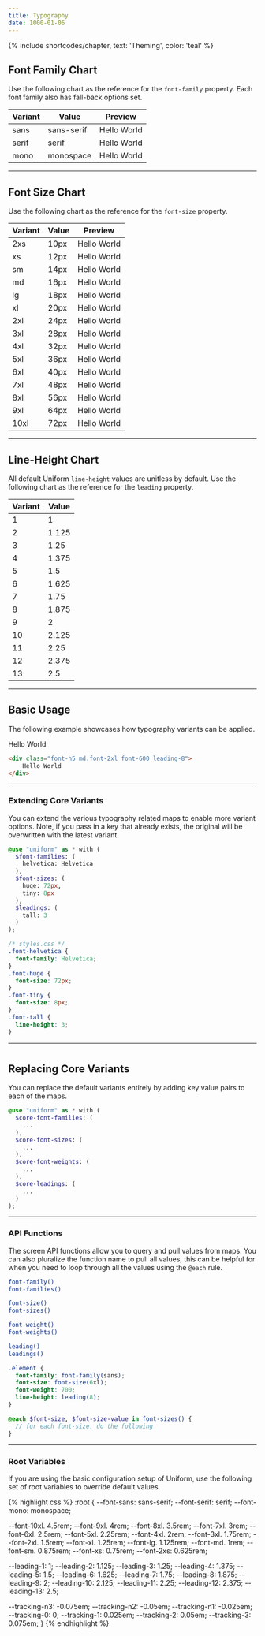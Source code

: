 ```yaml
---
title: Typography
date: 1000-01-06
---
```


{% include shortcodes/chapter, text: 'Theming', color: 'teal' %}

## Font Family Chart

Use the following chart as the reference for the `font-family` property. Each font family also has fall-back options set.

<table class="table">
  <thead class="uppercase font-xs font-600 tracking-1 text-black">
    <tr>
      <th>
        Variant
      </th>
      <th>
        Value
      </th>
      <th>
        Preview
      </th>
    </tr>
  </thead>
  <tbody class="font-sm">
    <tr>
      <td>sans</td>
      <td>sans-serif</td>
      <td class="font-sans">
        Hello World
      </td>
    </tr>
    <tr>
      <td>serif</td>
      <td>serif</td>
      <td class="font-serif">
        Hello World
      </td>
    </tr>
    <tr>
      <td>mono</td>
      <td>monospace</td>
      <td class="font-mono">
        Hello World
      </td>
    </tr>
  </tbody>
</table>

---

## Font Size Chart

Use the following chart as the reference for the `font-size` property.

<table class="table">
  <thead class="uppercase font-xs font-600 tracking-1 text-black">
    <tr>
      <th>
        Variant
      </th>
      <th>
        Value
      </th>
      <th>
        Preview
      </th>
    </tr>
  </thead>
  <tbody class="font-sm">
    <tr>
      <td>2xs</td>
      <td>10px</td>
      <td class="font-2xs">
        Hello World
      </td>
    </tr>
    <tr>
      <td>xs</td>
      <td>12px</td>
      <td class="font-xs">
        Hello World
      </td>
    </tr>
    <tr>
      <td>sm</td>
      <td>14px</td>
      <td class="font-sm">
        Hello World
      </td>
    </tr>
    <tr>
      <td>md</td>
      <td>16px</td>
      <td class="font-md">
        Hello World
      </td>
    </tr>
    <tr>
      <td>lg</td>
      <td>18px</td>
      <td class="font-lg">
        Hello World
      </td>
    </tr>
    <tr>
      <td>xl</td>
      <td>20px</td>
      <td class="font-xl">
        Hello World
      </td>
    </tr>
    <tr>
      <td>2xl</td>
      <td>24px</td>
      <td class="font-2xl">
        Hello World
      </td>
    </tr>
    <tr>
      <td>3xl</td>
      <td>28px</td>
      <td class="font-3xl">
        Hello World
      </td>
    </tr>
    <tr>
      <td>4xl</td>
      <td>32px</td>
      <td class="font-4xl">
        Hello World
      </td>
    </tr>
    <tr>
      <td>5xl</td>
      <td>36px</td>
      <td class="font-5xl">
        Hello World
      </td>
    </tr>
    <tr>
      <td>6xl</td>
      <td>40px</td>
      <td class="font-6xl">
        Hello World
      </td>
    </tr>
    <tr>
      <td>7xl</td>
      <td>48px</td>
      <td class="font-7xl">
        Hello World
      </td>
    </tr>
    <tr>
      <td>8xl</td>
      <td>56px</td>
      <td class="font-8xl">
        Hello World
      </td>
    </tr>
    <tr>
      <td>9xl</td>
      <td>64px</td>
      <td class="font-9xl">
        Hello World
      </td>
    </tr>
    <tr>
      <td>10xl</td>
      <td>72px</td>
      <td class="font-10xl">
        Hello World
      </td>
    </tr>
  </tbody>
</table>

---

## Line-Height Chart

All default Uniform `line-height` values are unitless by default. Use the following chart as the reference for the `leading` property.

<table class="table">
  <thead class="uppercase font-xs font-600 tracking-1 text-black">
    <tr>
      <th>
        Variant
      </th>
      <th>
        Value
      </th>
    </tr>
  </thead>
  <tbody class="font-sm">
    <tr>
      <td>1</td>
      <td>1</td>
    <tr>
      <td>2</td>
      <td>1.125</td>
    </tr>
    <tr>
      <td>3</td>
      <td>1.25</td>
    </tr>
    <tr>
      <td>4</td>
      <td>1.375</td>
    </tr>
    <tr>
      <td>5</td>
      <td>1.5</td>
    </tr>
    <tr>
      <td>6</td>
      <td>1.625</td>
    </tr>
    <tr>
      <td>7</td>
      <td>1.75</td>
    </tr>
    <tr>
      <td>8</td>
      <td>1.875</td>
    </tr>
    <tr>
      <td>9</td>
      <td>2</td>
    </tr>
    <tr>
      <td>10</td>
      <td>2.125</td>
    </tr>
    <tr>
      <td>11</td>
      <td>2.25</td>
    </tr>
    <tr>
      <td>12</td>
      <td>2.375</td>
    </tr>
    <tr>
      <td>13</td>
      <td>2.5</td>
    </tr>
  </tbody>
</table>

---

## Basic Usage

The following example showcases how typography variants can be applied.

<section class="radius-sm bg-silver-100 p-6">
  <div class="bg-white shadow-3 p-4 py-8 font-h5 md.font-2xl font-600 leading-8 align-center radius-xs">
    Hello World
  </div>
</section>

```html
<div class="font-h5 md.font-2xl font-600 leading-8">
	Hello World
</div>
```

---

### Extending Core Variants

You can extend the various typography related maps to enable more variant options. Note, if you pass in a key that already exists, the original will be overwritten with the latest variant.

```scss
@use "uniform" as * with (
  $font-families: (
    helvetica: Helvetica
  ),
  $font-sizes: (
    huge: 72px,
    tiny: 8px
  ),
  $leadings: (
    tall: 3
  )
);
```

```css
/* styles.css */
.font-helvetica {
  font-family: Helvetica;
}
.font-huge {
  font-size: 72px;
}
.font-tiny {
  font-size: 8px;
}
.font-tall {
  line-height: 3;
}
```

---
#
## Replacing Core Variants

You can replace the default variants entirely by adding key value pairs to each of the maps.

```scss
@use "uniform" as * with (
  $core-font-families: (
    ...
  ),
  $core-font-sizes: (
    ...
  ),
  $core-font-weights: (
    ...
  ),
  $core-leadings: (
    ...
  )
);
```

---

### API Functions

The screen API functions allow you to query and pull values from maps. You can also pluralize the function name to pull all values, this can be helpful for when you need to loop through all the values using the `@each` rule.

```bash
font-family()
font-families()

font-size()
font-sizes()

font-weight()
font-weights()

leading()
leadings()
```

```scss
.element {
  font-family: font-family(sans);
  font-size: font-size(6xl);
  font-weight: 700;
  line-height: leading(8);
}

@each $font-size, $font-size-value in font-sizes() {
  // for each font-size, do the following
}
```

---

### Root Variables

If you are using the basic configuration setup of Uniform, use the following set of root variables to override default values.

<div class="bg-black radius-sm h-25 overflow-auto">
{% highlight css %}
:root {
  --font-sans: sans-serif;
  --font-serif: serif;
  --font-mono: monospace;

  --font-10xl. 4.5rem;
  --font-9xl. 4rem;
  --font-8xl. 3.5rem;
  --font-7xl. 3rem;
  --font-6xl. 2.5rem;
  --font-5xl. 2.25rem;
  --font-4xl. 2rem;
  --font-3xl. 1.75rem;
  --font-2xl. 1.5rem;
  --font-xl. 1.25rem;
  --font-lg. 1.125rem;
  --font-md. 1rem;
  --font-sm. 0.875rem;
  --font-xs: 0.75rem;
  --font-2xs: 0.625rem;

  --leading-1: 1;
  --leading-2: 1.125;
  --leading-3: 1.25;
  --leading-4: 1.375;
  --leading-5: 1.5;
  --leading-6: 1.625;
  --leading-7: 1.75;
  --leading-8: 1.875;
  --leading-9: 2;
  --leading-10: 2.125;
  --leading-11: 2.25;
  --leading-12: 2.375;
  --leading-13: 2.5;

  --tracking-n3: -0.075em;
  --tracking-n2: -0.05em;
  --tracking-n1: -0.025em;
  --tracking-0: 0;
  --tracking-1: 0.025em;
  --tracking-2: 0.05em;
  --tracking-3: 0.075em;
}
{% endhighlight %}
</div>